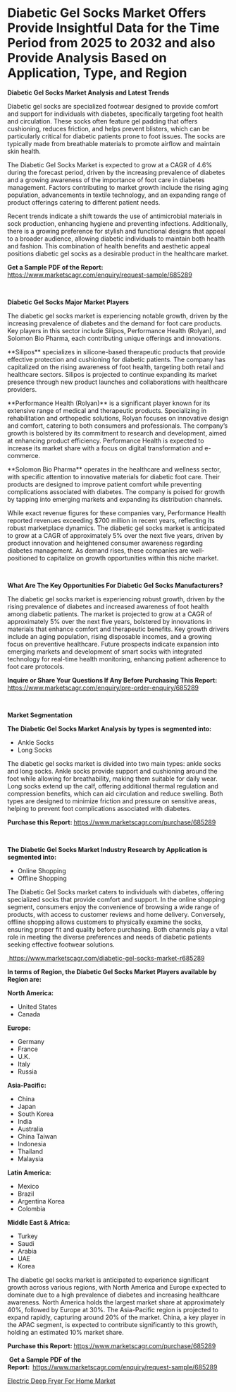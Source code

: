 <p><h1>Diabetic Gel Socks Market Offers Provide Insightful Data for the Time Period from 2025 to 2032 and also Provide Analysis Based on Application, Type, and Region</h1></p><p><strong>Diabetic Gel Socks Market Analysis and Latest Trends</strong></p>
<p><p>Diabetic gel socks are specialized footwear designed to provide comfort and support for individuals with diabetes, specifically targeting foot health and circulation. These socks often feature gel padding that offers cushioning, reduces friction, and helps prevent blisters, which can be particularly critical for diabetic patients prone to foot issues. The socks are typically made from breathable materials to promote airflow and maintain skin health.</p><p>The Diabetic Gel Socks Market is expected to grow at a CAGR of 4.6% during the forecast period, driven by the increasing prevalence of diabetes and a growing awareness of the importance of foot care in diabetes management. Factors contributing to market growth include the rising aging population, advancements in textile technology, and an expanding range of product offerings catering to different patient needs. </p><p>Recent trends indicate a shift towards the use of antimicrobial materials in sock production, enhancing hygiene and preventing infections. Additionally, there is a growing preference for stylish and functional designs that appeal to a broader audience, allowing diabetic individuals to maintain both health and fashion. This combination of health benefits and aesthetic appeal positions diabetic gel socks as a desirable product in the healthcare market.</p></p>
<p><strong>Get a Sample PDF of the Report:&nbsp;</strong> <a href="https://www.marketscagr.com/enquiry/request-sample/685289?utm_campaign=2770&utm_medium=2&utm_source=Github&utm_content=ia&utm_term=05042025&utm_id=diabetic-gel-socks">https://www.marketscagr.com/enquiry/request-sample/685289</a></p>
<p>&nbsp;</p>
<p><strong>Diabetic Gel Socks Major Market Players</strong></p>
<p><p>The diabetic gel socks market is experiencing notable growth, driven by the increasing prevalence of diabetes and the demand for foot care products. Key players in this sector include Silipos, Performance Health (Rolyan), and Solomon Bio Pharma, each contributing unique offerings and innovations.</p><p>**Silipos** specializes in silicone-based therapeutic products that provide effective protection and cushioning for diabetic patients. The company has capitalized on the rising awareness of foot health, targeting both retail and healthcare sectors. Silipos is projected to continue expanding its market presence through new product launches and collaborations with healthcare providers.</p><p>**Performance Health (Rolyan)** is a significant player known for its extensive range of medical and therapeutic products. Specializing in rehabilitation and orthopedic solutions, Rolyan focuses on innovative design and comfort, catering to both consumers and professionals. The company’s growth is bolstered by its commitment to research and development, aimed at enhancing product efficiency. Performance Health is expected to increase its market share with a focus on digital transformation and e-commerce.</p><p>**Solomon Bio Pharma** operates in the healthcare and wellness sector, with specific attention to innovative materials for diabetic foot care. Their products are designed to improve patient comfort while preventing complications associated with diabetes. The company is poised for growth by tapping into emerging markets and expanding its distribution channels.</p><p>While exact revenue figures for these companies vary, Performance Health reported revenues exceeding $700 million in recent years, reflecting its robust marketplace dynamics. The diabetic gel socks market is anticipated to grow at a CAGR of approximately 5% over the next five years, driven by product innovation and heightened consumer awareness regarding diabetes management. As demand rises, these companies are well-positioned to capitalize on growth opportunities within this niche market.</p></p>
<p>&nbsp;</p>
<p><strong>What Are The Key Opportunities For Diabetic Gel Socks Manufacturers?</strong></p>
<p><p>The diabetic gel socks market is experiencing robust growth, driven by the rising prevalence of diabetes and increased awareness of foot health among diabetic patients. The market is projected to grow at a CAGR of approximately 5% over the next five years, bolstered by innovations in materials that enhance comfort and therapeutic benefits. Key growth drivers include an aging population, rising disposable incomes, and a growing focus on preventive healthcare. Future prospects indicate expansion into emerging markets and development of smart socks with integrated technology for real-time health monitoring, enhancing patient adherence to foot care protocols.</p></p>
<p><strong>Inquire or Share Your Questions If Any Before Purchasing This Report:</strong> <a href="https://www.marketscagr.com/enquiry/pre-order-enquiry/685289?utm_campaign=2770&utm_medium=2&utm_source=Github&utm_content=ia&utm_term=05042025&utm_id=diabetic-gel-socks">https://www.marketscagr.com/enquiry/pre-order-enquiry/685289</a></p>
<p>&nbsp;</p>
<p><strong>Market Segmentation</strong></p>
<p><strong>The Diabetic Gel Socks Market Analysis by types is segmented into:</strong></p>
<p><ul><li>Ankle Socks</li><li>Long Socks</li></ul></p>
<p><p>The diabetic gel socks market is divided into two main types: ankle socks and long socks. Ankle socks provide support and cushioning around the foot while allowing for breathability, making them suitable for daily wear. Long socks extend up the calf, offering additional thermal regulation and compression benefits, which can aid circulation and reduce swelling. Both types are designed to minimize friction and pressure on sensitive areas, helping to prevent foot complications associated with diabetes.</p></p>
<p><strong>Purchase this Report:&nbsp;</strong><a href="https://www.marketscagr.com/purchase/685289?utm_campaign=2770&utm_medium=2&utm_source=Github&utm_content=ia&utm_term=05042025&utm_id=diabetic-gel-socks">https://www.marketscagr.com/purchase/685289</a></p>
<p>&nbsp;</p>
<p><strong>The Diabetic Gel Socks Market Industry Research by Application is segmented into:</strong></p>
<p><ul><li>Online Shopping</li><li>Offline Shopping</li></ul></p>
<p><p>The Diabetic Gel Socks market caters to individuals with diabetes, offering specialized socks that provide comfort and support. In the online shopping segment, consumers enjoy the convenience of browsing a wide range of products, with access to customer reviews and home delivery. Conversely, offline shopping allows customers to physically examine the socks, ensuring proper fit and quality before purchasing. Both channels play a vital role in meeting the diverse preferences and needs of diabetic patients seeking effective footwear solutions.</p></p>
<p><a href="https://www.marketscagr.com/diabetic-gel-socks-market-r685289?utm_campaign=2770&utm_medium=2&utm_source=Github&utm_content=ia&utm_term=05042025&utm_id=diabetic-gel-socks">&nbsp;https://www.marketscagr.com/diabetic-gel-socks-market-r685289</a></p>
<p><strong>In terms of Region, the Diabetic Gel Socks Market Players available by Region are:</strong></p>
<p>
    <p> <strong> North America: </strong>
        <ul>
            <li>United States</li>
            <li>Canada</li>
        </ul>
        </p> 
    <p> <strong> Europe: </strong>
        <ul>
            <li>Germany</li>
            <li>France</li>
            <li>U.K.</li>
            <li>Italy</li>
            <li>Russia</li>
        </ul>
        </p> 
    <p> <strong> Asia-Pacific: </strong>
        <ul>
            <li>China</li>
            <li>Japan</li>
            <li>South Korea</li>
            <li>India</li>
            <li>Australia</li>
            <li>China Taiwan</li>
            <li>Indonesia</li>
            <li>Thailand</li>
            <li>Malaysia</li>
        </ul>
        </p> 
    <p> <strong> Latin America: </strong>
        <ul>
            <li>Mexico</li>
            <li>Brazil</li>
            <li>Argentina Korea</li>
            <li>Colombia</li>
        </ul>
        </p> 
    <p> <strong> Middle East & Africa: </strong>
        <ul>
            <li>Turkey</li>
            <li>Saudi</li>
            <li>Arabia</li>
            <li>UAE</li>
            <li>Korea</li>
        </ul>
    </p>
    </p>
<p><p>The diabetic gel socks market is anticipated to experience significant growth across various regions, with North America and Europe expected to dominate due to a high prevalence of diabetes and increasing healthcare awareness. North America holds the largest market share at approximately 40%, followed by Europe at 30%. The Asia-Pacific region is projected to expand rapidly, capturing around 20% of the market. China, a key player in the APAC segment, is expected to contribute significantly to this growth, holding an estimated 10% market share.</p></p>
<p><strong>Purchase this Report: </strong><a href="https://www.marketscagr.com/purchase/685289?utm_campaign=2770&utm_medium=2&utm_source=Github&utm_content=ia&utm_term=05042025&utm_id=diabetic-gel-socks">https://www.marketscagr.com/purchase/685289</a></p>
<p>&nbsp;<strong>Get a Sample PDF of the Report:&nbsp;&nbsp;</strong><a href="https://www.marketscagr.com/enquiry/request-sample/685289?utm_campaign=2770&utm_medium=2&utm_source=Github&utm_content=ia&utm_term=05042025&utm_id=diabetic-gel-socks">https://www.marketscagr.com/enquiry/request-sample/685289</a></p>
<p><strong></strong></p>
<p><p><a href="https://github.com/berbelsagwan/Market-Research-Report-List-1/blob/main/electric-deep-fryer-for-home-market.md?utm_campaign=2770&utm_medium=2&utm_source=Github&utm_content=ia&utm_term=05042025&utm_id=diabetic-gel-socks">Electric Deep Fryer For Home Market</a></p></p>
